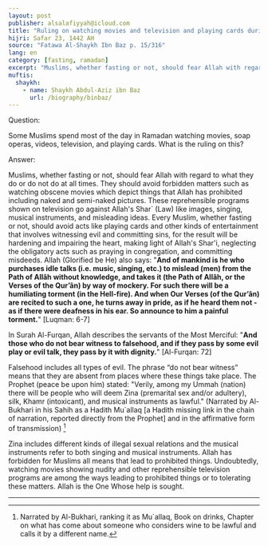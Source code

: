 ```yaml
---
layout: post
publisher: alsalafiyyah@icloud.com
title: "Ruling on watching movies and television and playing cards during the daytime in Ramadan"
hijri: Safar 23, 1442 AH
source: "Fatawa Al-Shaykh Ibn Baz p. 15/316"
lang: en
category: [fasting, ramadan]
excerpt: "Muslims, whether fasting or not, should fear Allah with regard to what they do or do not do at all times. They should avoid forbidden matters such as watching obscene movies which depict things that Allah has prohibited including naked and semi-naked pictures."
muftis:
  shaykh: 
    - name: Shaykh Abdul-Aziz ibn Baz
      url: /biography/binbaz/
---
```


Question: 

Some Muslims spend most of the day in Ramadan watching movies, soap operas, videos, television, and playing cards. What is the ruling on this? 

Answer:

Muslims, whether fasting or not, should fear Allah with regard to what they do or do not do at all times. They should avoid forbidden matters such as watching obscene movies which depict things that Allah has prohibited including naked and semi-naked pictures. These reprehensible programs shown on television go against Allah's Shar` (Law) like images, singing, musical instruments, and misleading ideas. Every Muslim, whether fasting or not, should avoid acts like playing cards and other kinds of entertainment that involves witnessing evil and committing sins, for the result will be hardening and impairing the heart, making light of Allah's Shar'i, neglecting the obligatory acts such as praying in congregation, and committing misdeeds. Allah (Glorified be He) also says: "**And of mankind is he who purchases idle talks (i.e. music, singing, etc.) to mislead (men) from the Path of Allâh without knowledge, and takes it (the Path of Allâh, or the Verses of the Qur’ân) by way of mockery. For such there will be a humiliating torment (in the Hell-fire). And when Our Verses (of the Qur’ân) are recited to such a one, he turns away in pride, as if he heard them not - as if there were deafness in his ear. So announce to him a painful torment.**" [Luqman: 6-7]

In Surah Al-Furqan, Allah describes the servants of the Most Merciful: "**And those who do not bear witness to falsehood, and if they pass by some evil play or evil talk, they pass by it with dignity.**" [Al-Furqan: 72]

Falsehood includes all types of evil. The phrase “do not bear witness” means that they are absent from places where these things take place. The Prophet (peace be upon him) stated: "Verily, among my Ummah (nation) there will be people who will deem Zina (premarital sex and/or adultery), silk, Khamr (intoxicant), and musical instruments as lawful." (Narrated by Al-Bukhari in his Sahih as a Hadith Mu`allaq [a Hadith missing link in the chain of narration, reported directly from the Prophet] and in the affirmative form of transmission) [^1]

Zina includes different kinds of illegal sexual relations and the musical instruments refer to both singing and musical instruments. Allah has forbidden for Muslims all means that lead to prohibited things. Undoubtedly, watching movies showing nudity and other reprehensible television programs are among the ways leading to prohibited things or to tolerating these matters. Allah is the One Whose help is sought. 

---

[^1]: Narrated by Al-Bukhari, ranking it as Mu`allaq, Book on drinks, Chapter on what has come about someone who considers wine to be lawful and calls it by a different name.
